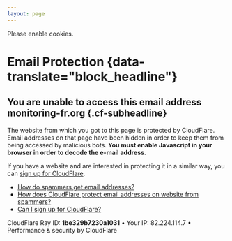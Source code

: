 ```yaml
---
layout: page
---
```


Please enable cookies.

Email Protection {data-translate="block_headline"}
================

You are unable to access this email address monitoring-fr.org {.cf-subheadline}
-------------------------------------------------------------

The website from which you got to this page is protected by CloudFlare.
Email addresses on that page have been hidden in order to keep them from
being accessed by malicious bots. **You must enable Javascript in your
browser in order to decode the e-mail address**.

If you have a website and are interested in protecting it in a similar
way, you can [sign up for
CloudFlare](http://www.cloudflare.com/sign-up).

-   [How do spammers get email addresses?](email-protection.html#)
-   [How does CloudFlare protect email addresses on website from
    spammers?](email-protection.html#)
-   [Can I sign up for CloudFlare?](email-protection.html#)

CloudFlare Ray ID: **1be329b7230a1031** • Your IP: 82.224.114.7 •
Performance & security by CloudFlare
